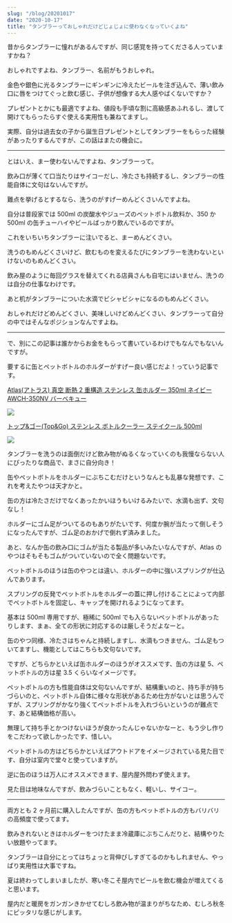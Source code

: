 ```yaml
---
slug: "/blog/20201017"
date: "2020-10-17"
title: "タンブラーっておしゃれだけどじょじょに使わなくなっていくよね"
---
```


昔からタンブラーに憧れがあるんですが、同じ感覚を持ってくださる人っていますかね？

おしゃれですよね、タンブラー、名前がもうおしゃれ。

金色や銀色に光るタンブラーにギンギンに冷えたビールを注ぎ込んで、薄い飲み口に唇をつけてぐっと飲む感じ、子供が想像する大人感やばくないですか？

プレゼントとかにも最適ですよね、値段も手頃な割に高級感あふれるし、渡して開けてもらったらすぐ使える実用性も兼ねてますし。

実際、自分は過去女の子から誕生日プレゼントとしてタンブラーをもらった経験があったりするんですが、この話はまたの機会に。

---

とはいえ、まー使わないんですよね、タンブラーって。

飲み口が薄くて口当たりはサイコーだし、冷たさも持続するし、タンブラーの性能自体に文句はないんですが。

難点を挙げるとするなら、洗うのがすげーめんどくさいんですよね。

自分は普段家では 500ml の炭酸水やジューズのペットボトル飲料か、350 か 500ml の缶チューハイやビールばっかり飲んでいるのですが。

これをいちいちタンブラーに注いでると、まーめんどくさい。

洗うのもめんどくさいけど、飲むものを変えるたびにタンブラーを洗わないといけないのもめんどくさい。

飲み屋のように毎回グラスを替えてくれる店員さんも自宅にはいません、洗うのは自分の仕事なわけです。

あと机がタンブラーについた水滴でビシャビシャになるのもめんどくさい。

おしゃれだけどめんどくさい、美味しいけどめんどくさい、タンブラーって自分の中ではそんなポジションなんですよね。

---

で、別にこの記事は誰かからお金をもらって書いているわけでもなんでもないんですが。

要するに缶とペットボトルのホルダーがすげー良い感じだよ！っていう記事です。

[Atlas(アトラス) 真空 断熱 2 重構造 ステンレス 缶ホルダー 350ml ネイビー AWCH-350NV バーベキュー](https://amzn.to/3j6VFYg)

<a href="https://www.amazon.co.jp/gp/product/B086L8WYH6/ref=as_li_ss_il?ie=UTF8&th=1&linkCode=li2&tag=piro09190c-22&linkId=2fde23fc21e55cb7a72b063547d32f66&language=ja_JP" target="_blank"><img border="0" src="//ws-fe.amazon-adsystem.com/widgets/q?_encoding=UTF8&ASIN=B086L8WYH6&Format=_SL160_&ID=AsinImage&MarketPlace=JP&ServiceVersion=20070822&WS=1&tag=piro09190c-22&language=ja_JP" ></a><img src="https://ir-jp.amazon-adsystem.com/e/ir?t=piro09190c-22&language=ja_JP&l=li2&o=9&a=B086L8WYH6" width="1" height="1" border="0" alt="" style="border:none !important; margin:0 !important;" />

[トップ&ゴー(Top&Go) ステンレス ボトルクーラー ステイクール 500ml](https://amzn.to/354Ah15)

<a href="https://www.amazon.co.jp/%E3%83%88%E3%83%83%E3%83%97-%E3%82%B4%E3%83%BC-Top-Go-SC50-SG/dp/B07SFT48MR/ref=as_li_ss_il?_encoding=UTF8&pd_rd_i=B07SX9FB4M&pd_rd_r=76dede1e-f484-4606-8ce1-3bf86417eae0&pd_rd_w=RzyR3&pd_rd_wg=bKDs1&pf_rd_p=4acc31d7-eae8-4ee9-8e37-275fb9bc20c2&pf_rd_r=0VC5X30M6K9R4YG8E559&psc=1&refRID=0VC5X30M6K9R4YG8E559&linkCode=li2&tag=piro09190c-22&linkId=1c972fd927a1577772dba10044933f97&language=ja_JP" target="_blank"><img border="0" src="//ws-fe.amazon-adsystem.com/widgets/q?_encoding=UTF8&ASIN=B07SFT48MR&Format=_SL160_&ID=AsinImage&MarketPlace=JP&ServiceVersion=20070822&WS=1&tag=piro09190c-22&language=ja_JP" ></a><img src="https://ir-jp.amazon-adsystem.com/e/ir?t=piro09190c-22&language=ja_JP&l=li2&o=9&a=B07SFT48MR" width="1" height="1" border="0" alt="" style="border:none !important; margin:0 !important;" />

タンブラーを洗うのは面倒だけど飲み物がぬるくなっていくのも我慢ならない人にぴったりな商品で、まさに自分向き！

缶やペットボトルをホルダーにぶちこむだけというなんとも乱暴な発想です、これを考えたやつは天才かと。

缶の方は冷たさだけでなくあったかいほうもいけるみたいで、水滴も出ず、文句なし！

ホルダーにゴム足がついてるのもありがたいです、何度か腕が当たって倒しそうになったんですが、ゴム足のおかげで倒れず済みました。

あと、なんか缶の飲み口にゴムが当たる製品が多いみたいなんですが、Atlas のやつはそもそもゴムがついていないので全く問題ないです。

ペットボトルのほうは缶のやつとは違い、ホルダーの中に強いスプリングが仕込んであります。

スプリングの反発でペットボトルをホルダーの蓋に押し付けることによって内部でペットボトルを固定し、キャップを開けれるようになってます。

基本は 500ml 専用ですが、極稀に 500ml でも入らないペットボトルがあったりします、まぁ、全ての形状に対応するのは厳しそうだよなーと。

缶のやつ同様、冷たさはちゃんと持続しますし、水滴もつきません、ゴム足もついてますし、機能としてはこちらも文句ないです。

ですが、どちらかといえば缶ホルダーのほうがオススメです、缶の方は星 5、ペットボトルの方は星 3.5 くらいなイメージです。

ペットボトルの方も性能自体は文句ないんですが、結構重いのと、持ち手が持ちづらいのと、ペットボトル自体に様々な形状があるため仕方がないとは思うんですが、スプリングがかなり強くてペットボトルを入れづらいというのが難点です、あと結構価格が高い。

無理して持ち手とかつけないほうが良かったんじゃないかなーと、もう少し作りをこだわって欲しかったです、惜しい。

ペットボトルの方はどちらかといえばアウトドアをイメージされている見た目です、自分は室内で堂々と使っていますが。

逆に缶のほうは万人にオススメできます、屋内屋外問わず使えます。

見た目は地味なんですが、飲みづらいこともなく、軽いし、サイコー。

---

両方とも 2 ヶ月前に購入したんですが、缶の方もペットボトルの方もバリバリの高頻度で使ってます。

飲みきれないときはホルダーをつけたまま冷蔵庫にぶちこんだりと、結構やりたい放題やってます。

タンブラーは自分にとってはちょっと背伸びしすぎてるのかもしれません、やっぱり実用性は大事ですね。

夏は終わってしまいましたが、寒い冬こそ屋内でビールを飲む機会が増えてくると思います。

屋内だと暖房をガンガンきかせてむしろ飲み物が温まりがちなため、むしろ秋冬にピッタリな感じがします。
